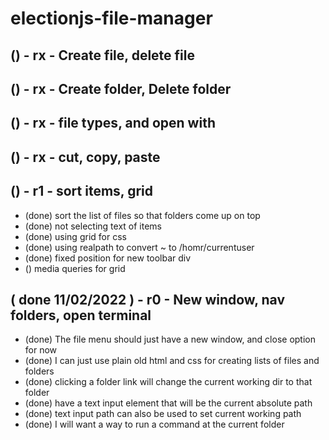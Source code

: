 # electionjs-file-manager

## () - rx - Create file, delete file

## () - rx - Create folder, Delete folder

## () - rx - file types, and open with

## () - rx - cut, copy, paste

## () - r1 - sort items, grid
* (done) sort the list of files so that folders come up on top
* (done) not selecting text of items
* (done) using grid for css
* (done) using realpath to convert ~ to /homr/currentuser
* (done) fixed position for new toolbar div
* () media queries for grid

## ( done 11/02/2022 ) - r0 - New window, nav folders, open terminal
* (done) The file menu should just have a new window, and close option for now
* (done) I can just use plain old html and css for creating lists of files and folders
* (done) clicking a folder link will change the current working dir to that folder
* (done) have a text input element that will be the current absolute path
* (done) text input path can also be used to set current working path
* (done) I will want a way to run a command at the current folder
